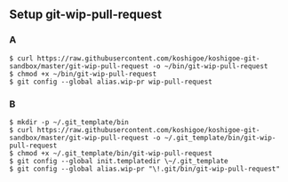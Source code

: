## Setup git-wip-pull-request

### A ###


    $ curl https://raw.githubusercontent.com/koshigoe/koshigoe-git-sandbox/master/git-wip-pull-request -o ~/bin/git-wip-pull-request
    $ chmod +x ~/bin/git-wip-pull-request
    $ git config --global alias.wip-pr wip-pull-request

### B ###

    $ mkdir -p ~/.git_template/bin
    $ curl https://raw.githubusercontent.com/koshigoe/koshigoe-git-sandbox/master/git-wip-pull-request -o ~/.git_template/bin/git-wip-pull-request
    $ chmod +x ~/.git_template/bin/git-wip-pull-request
    $ git config --global init.templatedir \~/.git_template
    $ git config --global alias.wip-pr "\!.git/bin/git-wip-pull-request"
